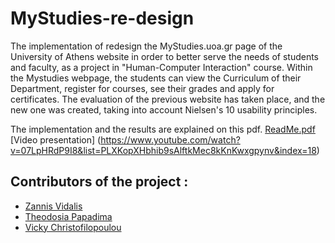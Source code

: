 # MyStudies-re-design
The implementation of redesign the MyStudies.uoa.gr page of the University of Athens website in order to better serve the needs of students and faculty, as a project in "Human-Computer Interaction" course.
Within the Mystudies webpage, the students can view the Curriculum of their Department, register for courses, see their grades and apply for certificates. The evaluation of the previous website has taken place, and the new one was created, taking into account Nielsen's 10 usability principles.

The implementation and the results are explained on this pdf. [ReadMe.pdf](https://github.com/Vicky-Christofilopoulou/MyStudies-re-design/files/14550704/ReadMe.pdf)
[Video presentation] (https://www.youtube.com/watch?v=07LpHRdP9I8&list=PLXKopXHbhib9sAlftkMec8kKnKwxgpynv&index=18)
 

## Contributors of the project :
* [Zannis Vidalis](https://github.com/ZannisVidalis)
* [Theodosia Papadima](https://github.com/sulpap)
* [Vicky Christofilopoulou]( https://github.com/Vicky-Christofilopoulou )
